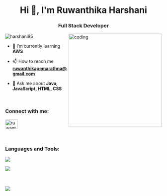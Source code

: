 
<h1 align="center">Hi 👋, I'm Ruwanthika Harshani</h1>
<h3 align="center">Full Stack Developer</h3>


<img align="right" alt="coding" width="300" src="https://miro.medium.com/v2/resize:fit:679/1*qdAW1TjCN57h1lbuuzvchg.gif">

<p align="left"> <img src="https://komarev.com/ghpvc/?username=harshani95&label=Profile%20views&color=0e75b6&style=flat" alt="harshani95" /> </p>

-  🌱 I’m currently learning **AWS**
  
-  📫 How to reach me **ruwanthikapemarathna@gmail.com**
  
-  💬 Ask me about **Java, JavaScript, HTML, CSS**
  <br/>

<h3 align="left">Connect with me:</h3>
<p align="left">
<a href="https://linkedin.com/in/ruwanthika" target="blank"><img align="center" src="https://raw.githubusercontent.com/rahuldkjain/github-profile-readme-generator/master/src/images/icons/Social/linked-in-alt.svg" alt="ruwanthika" height="30" width="40" /></a>
</p>
<br/>

<h3 align="left">Languages and Tools:</h3>

<p align="left">
  <a href="https://skillicons.dev">
    <img src="https://skillicons.dev/icons?i=html,bootstrap,express,js,css,ts,java,jquery,mongodb,mysql,nodejs,react,angular,spring,cpp" />
  </a>
</p>

<p align="left">
  <a href="https://skillicons.dev">
    <img src="https://skillicons.dev/icons?i=git,github,vscode,idea,postman,androidstudio" />
  </a>
</p>
<br/>
<br/>

<a href="https://github.com/harshani95">
  <img align="left" src="https://github-readme-stats.vercel.app/api/top-langs/?username=harshani95&theme=tokyonight" />
</a>
<br/>

<!--<p><img align="center" src="https://github-readme-stats.vercel.app/api?username=harshani95&show_icons=true&locale=en" alt="harshani95" /></p>-->
<!--<p><img align="center" src="https://github-readme-streak-stats.herokuapp.com/?user=harshani95&" alt="harshani95" /></p>-->
